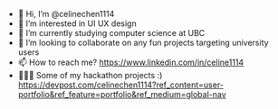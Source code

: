 - 👋 Hi, I’m @celinechen1114
- 👀 I’m interested in UI UX design
- 🌱 I’m currently studying computer science at UBC 
- 💞️ I’m looking to collaborate on any fun projects targeting university users
- 📫 How to reach me? https://www.linkedin.com/in/celine1114
- 👩🏻‍💻 Some of my hackathon projects :) https://devpost.com/celinechen1114?ref_content=user-portfolio&ref_feature=portfolio&ref_medium=global-nav 

<!---
celinechen1114/celinechen1114 is a ✨ special ✨ repository because its `README.md` (this file) appears on your GitHub profile.
You can click the Preview link to take a look at your changes.
--->

